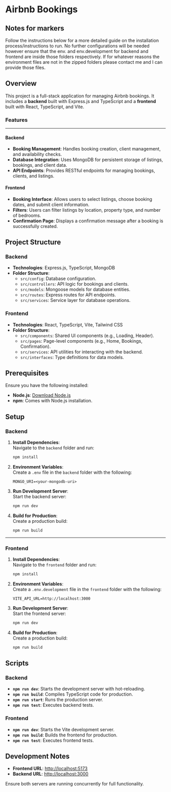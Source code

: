 # Airbnb Bookings

## Notes for markers

Follow the instructions below for a more detailed guide on the installation process/instructions to run. No further configurations will be needed however ensure that the env. and env.development for backend and frontend are inside those folders respectively. If for whatever reasons the environment files are not in the zipped folders please contact me and I can provide those files.

## Overview

This project is a full-stack application for managing Airbnb bookings. It includes a **backend** built with Express.js and TypeScript and a **frontend** built with React, TypeScript, and Vite.

### Features
---
#### Backend
- **Booking Management**: Handles booking creation, client management, and availability checks.
- **Database Integration**: Uses MongoDB for persistent storage of listings, bookings, and client data.
- **API Endpoints**: Provides RESTful endpoints for managing bookings, clients, and listings.

#### Frontend
- **Booking Interface**: Allows users to select listings, choose booking dates, and submit client information.
- **Filters**: Users can filter listings by location, property type, and number of bedrooms.
- **Confirmation Page**: Displays a confirmation message after a booking is successfully created.



## Project Structure

### Backend

- **Technologies**: Express.js, TypeScript, MongoDB
- **Folder Structure**:
  - `src/config`: Database configuration.
  - `src/controllers`: API logic for bookings and clients.
  - `src/models`: Mongoose models for database entities.
  - `src/routes`: Express routes for API endpoints.
  - `src/services`: Service layer for database operations.

### Frontend

- **Technologies**: React, TypeScript, Vite, Tailwind CSS
- **Folder Structure**:
  - `src/components`: Shared UI components (e.g., Loading, Header).
  - `src/pages`: Page-level components (e.g., Home, Bookings, Confirmation).
  - `src/services`: API utilities for interacting with the backend.
  - `src/interfaces`: Type definitions for data models.


## Prerequisites

Ensure you have the following installed:
- **Node.js**: [Download Node.js](https://nodejs.org/)
- **npm**: Comes with Node.js installation.



## Setup

### Backend

1. **Install Dependencies**:  
   Navigate to the `backend` folder and run:
   ```bash
   npm install
   ```

2. **Environment Variables**:  
   Create a `.env` file in the `backend` folder with the following:
   ```
   MONGO_URI=<your-mongodb-uri>
   ```

3. **Run Development Server**:  
   Start the backend server:
   ```bash
   npm run dev
   ```

4. **Build for Production**:  
   Create a production build:
   ```bash
   npm run build
   ```

---

### Frontend

1. **Install Dependencies**:  
   Navigate to the `frontend` folder and run:
   ```bash
   npm install
   ```

2. **Environment Variables**:  
   Create a `.env.development` file in the `frontend` folder with the following:
   ```
   VITE_API_URL=http://localhost:3000
   ```

3. **Run Development Server**:  
   Start the frontend server:
   ```bash
   npm run dev
   ```

4. **Build for Production**:  
   Create a production build:
   ```bash
   npm run build
   ```


## Scripts

### Backend

- **`npm run dev`**: Starts the development server with hot-reloading.
- **`npm run build`**: Compiles TypeScript code for production.
- **`npm run start`**: Runs the production server.
- **`npm run test`**: Executes backend tests.

### Frontend

- **`npm run dev`**: Starts the Vite development server.
- **`npm run build`**: Builds the frontend for production.
- **`npm run test`**: Executes frontend tests.


## Development Notes

- **Frontend URL**: [http://localhost:5173](http://localhost:5173)
- **Backend URL**: [http://localhost:3000](http://localhost:3000)

Ensure both servers are running concurrently for full functionality.

